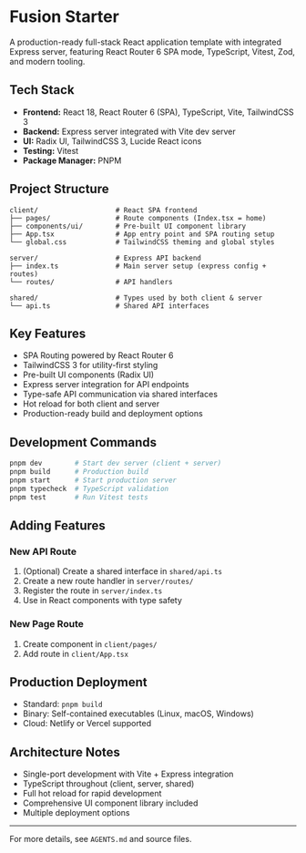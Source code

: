 # Fusion Starter

A production-ready full-stack React application template with integrated Express server, featuring React Router 6 SPA mode, TypeScript, Vitest, Zod, and modern tooling.

## Tech Stack
- **Frontend:** React 18, React Router 6 (SPA), TypeScript, Vite, TailwindCSS 3
- **Backend:** Express server integrated with Vite dev server
- **UI:** Radix UI, TailwindCSS 3, Lucide React icons
- **Testing:** Vitest
- **Package Manager:** PNPM

## Project Structure
```
client/                   # React SPA frontend
├── pages/                # Route components (Index.tsx = home)
├── components/ui/        # Pre-built UI component library
├── App.tsx               # App entry point and SPA routing setup
└── global.css            # TailwindCSS theming and global styles

server/                   # Express API backend
├── index.ts              # Main server setup (express config + routes)
└── routes/               # API handlers

shared/                   # Types used by both client & server
└── api.ts                # Shared API interfaces
```

## Key Features
- SPA Routing powered by React Router 6
- TailwindCSS 3 for utility-first styling
- Pre-built UI components (Radix UI)
- Express server integration for API endpoints
- Type-safe API communication via shared interfaces
- Hot reload for both client and server
- Production-ready build and deployment options

## Development Commands
```bash
pnpm dev        # Start dev server (client + server)
pnpm build      # Production build
pnpm start      # Start production server
pnpm typecheck  # TypeScript validation
pnpm test       # Run Vitest tests
```

## Adding Features
### New API Route
1. (Optional) Create a shared interface in `shared/api.ts`
2. Create a new route handler in `server/routes/`
3. Register the route in `server/index.ts`
4. Use in React components with type safety

### New Page Route
1. Create component in `client/pages/`
2. Add route in `client/App.tsx`

## Production Deployment
- Standard: `pnpm build`
- Binary: Self-contained executables (Linux, macOS, Windows)
- Cloud: Netlify or Vercel supported

## Architecture Notes
- Single-port development with Vite + Express integration
- TypeScript throughout (client, server, shared)
- Full hot reload for rapid development
- Comprehensive UI component library included
- Multiple deployment options

---
For more details, see `AGENTS.md` and source files.